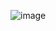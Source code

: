 ![image](https://github.com/WaiKyaw-Cloud/Terraform/assets/157877132/0cccb858-e706-48bc-93fe-64cad1ba1093)
